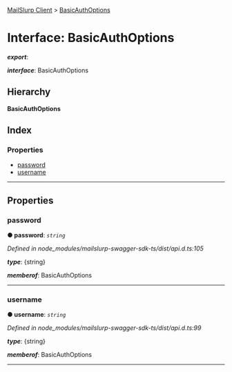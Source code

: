 [MailSlurp Client](../README.md) > [BasicAuthOptions](../interfaces/basicauthoptions.md)

# Interface: BasicAuthOptions

*__export__*: 

*__interface__*: BasicAuthOptions

## Hierarchy

**BasicAuthOptions**

## Index

### Properties

* [password](basicauthoptions.md#password)
* [username](basicauthoptions.md#username)

---

## Properties

<a id="password"></a>

###  password

**● password**: *`string`*

*Defined in node_modules/mailslurp-swagger-sdk-ts/dist/api.d.ts:105*

*__type__*: {string}

*__memberof__*: BasicAuthOptions

___
<a id="username"></a>

###  username

**● username**: *`string`*

*Defined in node_modules/mailslurp-swagger-sdk-ts/dist/api.d.ts:99*

*__type__*: {string}

*__memberof__*: BasicAuthOptions

___


